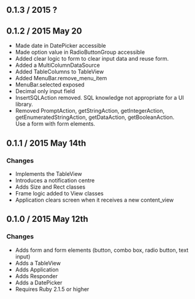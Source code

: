 ## 0.1.3 / 2015 ?

## 0.1.2 / 2015 May 20

 * Made date in DatePicker accessible
 * Made option value in RadioButtonGroup accessible
 * Added clear logic to form to clear input data and reuse form.
 * Added a MultiColumnDataSource
 * Added TableColumns to TableView
 * Added MenuBar.remove_menu_item
 * MenuBar.selected exposed
 * Decimal only input field
 * InsertSQLAction removed.  SQL knowledge not appropriate for a UI library.
 * Removed PromptAction, getStringAction, getIntegerAction, 
   getEnumeratedStringAction, getDataAction, getBooleanAction.  
   Use a form with form elements. 

## 0.1.1 / 2015 May 14th

### Changes
  * Implements the TableView 
  * Introduces a notification centre
  * Adds Size and Rect classes
  * Frame logic added to View classes
  * Application clears screen when it receives a new content_view

## 0.1.0 / 2015 May 12th

### Changes
  * Adds form and form elements (button, combo box, radio button, text input)
  * Adds a TableView
  * Adds Application
  * Adds Responder
  * Adds a DatePicker
  * Requires Ruby 2.1.5 or higher
